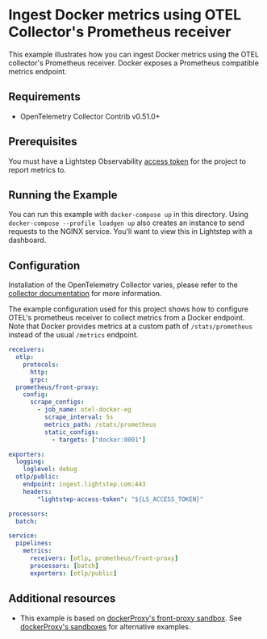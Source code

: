 # Ingest Docker metrics using OTEL Collector's Prometheus receiver

This example illustrates how you can ingest Docker metrics using the OTEL collector's Prometheus receiver. Docker exposes a Prometheus compatible metrics endpoint.

## Requirements

* OpenTelemetry Collector Contrib v0.51.0+

## Prerequisites

You must have a Lightstep Observability [access token](/docs/create-and-manage-access-tokens) for the project to report metrics to.

## Running the Example

You can run this example with `docker-compose up` in this directory. Using `docker-compose --profile loadgen up` also creates an instance to send requests to the NGINX service. You'll want to view this in Lightstep with a dashboard. 

## Configuration

Installation of the OpenTelemetry Collector varies, please refer to the [collector documentation](https://opentelemetry.io/docs/collector/) for more information.

The example configuration used for this project shows how to configure OTEL's prometheus receiver to collect metrics from a Docker endpoint. Note that Docker provides metrics at a custom path of `/stats/prometheus` instead of the usual `/metrics` endpoint.

``` yaml
receivers:
  otlp:
    protocols:
      http:
      grpc:
  prometheus/front-proxy:
    config:
      scrape_configs:
        - job_name: otel-docker-eg
          scrape_interval: 5s
          metrics_path: /stats/prometheus
          static_configs:
            - targets: ["docker:8001"]

exporters:
  logging:
    loglevel: debug
  otlp/public:
    endpoint: ingest.lightstep.com:443
    headers:
        "lightstep-access-token": "${LS_ACCESS_TOKEN}"

processors:
  batch:

service:
  pipelines:
    metrics:
      receivers: [otlp, prometheus/front-proxy]
      processors: [batch]
      exporters: [otlp/public]

```

## Additional resources

* This example is based on [dockerProxy's front-proxy sandbox](https://www.dockerproxy.io/docs/docker/latest/start/sandboxes/front_proxy). See [dockerProxy's sandboxes](https://www.dockerproxy.io/docs/docker/latest/start/sandboxes/) for alternative examples.
